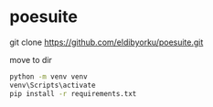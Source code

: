 # poesuite
git clone https://github.com/eldibyorku/poesuite.git

move to dir
```sh
python -m venv venv
venv\Scripts\activate
pip install -r requirements.txt
 ```